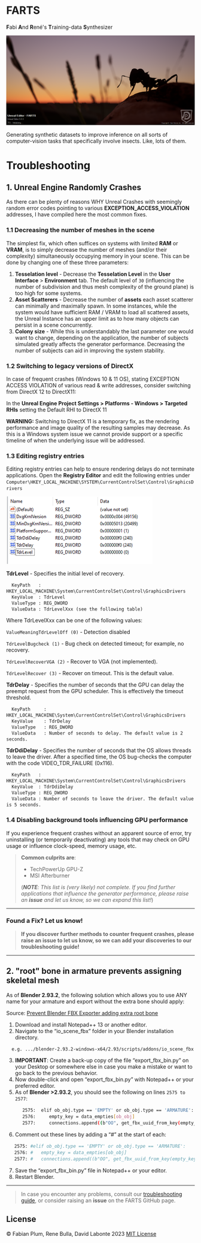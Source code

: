# FARTS

**F**abi **A**nd **R**ené's **T**raining-data **S**ynthesizer

![](../images/06_launch.png)

Generating synthetic datasets to improve inference on all sorts of computer-vision tasks that specifically involve
insects. Like, lots of them.

# Troubleshooting

## 1. Unreal Engine Randomly Crashes

As there can be plenty of reasons WHY Unreal Crashes with seemingly random error codes pointing to 
various **EXCEPTION_ACCESS_VIOLATION** addresses, I have compiled here the most common fixes.

### 1.1 Decreasing the number of meshes in the scene

The simplest fix, which often suffices on systems with limited **RAM** or **VRAM**, is to simply decrease the number
of meshes (and/or their complexity) simultaneously occupying memory in your scene. This can be done by changing one of
these three parameters:
1. **Tesselation level** - Decrease the **Tesselation Level** in the **User Interface** > **Environment** tab. The
default level of ```30``` (influencing the number of subdivision and thus mesh complexity of the ground plane) is too
high for some systems.
2. **Asset Scatterers** - Decrease the number of **assets** each asset scatterer can minimally and maximally spawn.
In some instances, while the system would have sufficient RAM / VRAM to load all scattered assets, the Unreal
Instance has an upper limit as to how many objects can persist in a scene concurrently.
3. **Colony size** - While this is understandably the last parameter one would want to change, depending on the 
application, the number of subjects simulated greatly affects the generator performance. Decreasing the number of
subjects can aid in improving the system stability.

### 1.2 Switching to legacy versions of DirectX
In case of frequent crashes (Windows 10 & 11 OS), stating EXCEPTION ACCESS VIOLATION of various read & write addresses, 
consider switching from DirectX 12 to DirectX11:

In the **Unreal Engine Project Settings > Platforms - Windows > Targeted RHIs**
setting the Default RHI to DirectX 11

**WARNING:**  Switching to DirectX 11 is a temporary fix, as the rendering performance and image quality of the resulting 
samples may decrease. As this is a Windows system issue we cannot provide support or a specific timeline of when the 
underlying issue will be addressed.

### 1.3 Editing registry entries

Editing registry entries can help to ensure rendering delays do not terminate applications. Open the **Registry Editor**
and edit the following entries under ```Computer\HKEY_LOCAL_MACHINE\SYSTEM\CurrentControlSet\Control\GraphicsDrivers```

![](../images/registry_entries.png)

**TdrLevel** - Specifies the initial level of recovery.

      KeyPath   : HKEY_LOCAL_MACHINE\System\CurrentControlSet\Control\GraphicsDrivers
      KeyValue  : TdrLevel
      ValueType : REG_DWORD
      ValueData : TdrLevelXxx (see the following table)

Where TdrLevelXxx can be one of the following values:

```ValueMeaningTdrLevelOff (0)``` - Detection disabled

```TdrLevelBugcheck (1)``` - Bug check on detected timeout; for example, no recovery.

```TdrLevelRecoverVGA (2)``` - Recover to VGA (not implemented).

```TdrLevelRecover (3)``` - Recover on timeout. This is the default value.

**TdrDelay** - Specifies the number of seconds that the GPU can delay the preempt request from the GPU scheduler. 
This is effectively the timeout threshold.

      KeyPath     : HKEY_LOCAL_MACHINE\System\CurrentControlSet\Control\GraphicsDrivers
      KeyValue    : TdrDelay
      ValueType   : REG_DWORD
      ValueData   : Number of seconds to delay. The default value is 2 seconds.
      
**TdrDdiDelay** -  Specifies the number of seconds that the OS allows threads to leave the driver. 
After a specified time, the OS bug-checks the computer with the code VIDEO_TDR_FAILURE (0x116).

      KeyPath   : HKEY_LOCAL_MACHINE\System\CurrentControlSet\Control\GraphicsDrivers
      KeyValue  : TdrDdiDelay
      ValueType : REG_DWORD
      ValueData : Number of seconds to leave the driver. The default value is 5 seconds.

### 1.4 Disabling background tools influencing GPU performance

If you experience frequent crashes without an apparent source of error, try uninstalling (or temporarily deactivating) 
any tools that may check on GPU usage or influence clock-speed, memory usage, etc.
> **Common culprits are**:
> * TechPowerUp GPU-Z
> * MSI Afterburner
> 
> (_**NOTE**: This list is (very likely) not complete. If you find further applications that influence the
> generator performance, please raise an **issue** and let us know, so we can expand this list!_)


---

### Found a Fix? Let us know!
> **If you discover further methods to counter frequent crashes, please raise an issue to let us know, so we can add your
discoveries to our troubleshooting guide!**

---


## 2. "root" bone in armature prevents assigning skeletal mesh

As of **Blender 2.93.2**, the following solution which allows you to use ANY name for your armature and export without
the extra bone should apply:

Source: [Prevent Blender FBX Exporter adding extra root bone](https://forums.unrealengine.com/t/tutorial-how-to-remove-extra-root-bone-from-blender-armature-and-retarget/409535)

1. Download and install Notepad++ 13 or another editor.
2. Navigate to the “io_scene_fbx” folder in your Blender installation directory.

```bash
  e.g. .../blender-2.93.2-windows-x64/2.93/scripts/addons/io_scene_fbx
```

3. **IMPORTANT**: Create a back-up copy of the file “export_fbx_bin.py” on your Desktop or somewhere else in
   case you make a mistake or want to go back to the previous behavior.
4. Now double-click and open “export_fbx_bin.py” with Notepad++ or your preferred editor.
5. As of **Blender >2.93.2**, you should see the following on lines ```2575 to 2577```:

```bash
      2575:  elif ob_obj.type == 'EMPTY' or ob_obj.type == 'ARMATURE':
      2576:     empty_key = data_empties[ob_obj]
      2577:     connections.append((b"OO", get_fbx_uuid_from_key(empty_key), ob_obj.fbx_uuid, None))
 ```

6. Comment out these lines by adding a “#” at the start of each:

```bash
   2575: #elif ob_obj.type == 'EMPTY' or ob_obj.type == 'ARMATURE':
   2576: #   empty_key = data_empties[ob_obj]
   2577: #   connections.append((b"OO", get_fbx_uuid_from_key(empty_key), ob_obj.fbx_uuid, None))
 ```

7. Save the “export_fbx_bin.py” file in Notepad++ or your editor.
8. Restart Blender.

___

> In case you encounter any problems, consult our [troubleshooting guide](troubleshooting.md), or consider raising an
> **issue** on the FARTS GitHub page.
 
## License
© Fabian Plum, Rene Bulla, David Labonte 2023
[MIT License](https://choosealicense.com/licenses/mit/)
